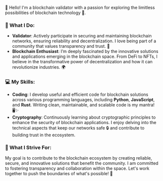 👋 Hello! I'm a blockchain validator with a passion for exploring the limitless possibilities of blockchain technology 🚀.

### 🌟 What I Do:
- **Validator**: Actively participate in securing and maintaining blockchain networks, ensuring reliability and decentralization. I love being part of a community that values transparency and trust. 🤝
- **Blockchain Enthusiast**: I’m deeply fascinated by the innovative solutions and applications emerging in the blockchain space. From DeFi to NFTs, I believe in the transformative power of decentralization and how it can revolutionize industries. 🌍

### 💻 My Skills:
- **Coding**: I develop useful and efficient code for blockchain solutions across various programming languages, including **Python**, **JavaScript**, and **Rust**. Writing clean, maintainable, and scalable code is my mantra! 🖥️✨
- **Cryptography**: Continuously learning about cryptographic principles to enhance the security of blockchain applications. I enjoy delving into the technical aspects that keep our networks safe 🔒 and contribute to building trust in the ecosystem.

### 🎯 What I Strive For:
My goal is to contribute to the blockchain ecosystem by creating reliable, secure, and innovative solutions that benefit the community. I am committed to fostering transparency and collaboration within the space. Let's work together to push the boundaries of what's possible! 🔗
